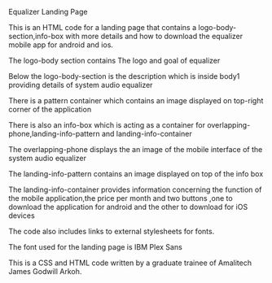 Equalizer Landing Page

This is an HTML code for a landing page that contains a logo-body-section,info-box with more details and how to download the equalizer mobile app for android and ios.

The logo-body section contains The logo and goal of equalizer

Below the logo-body-section is the description which is inside body1 providing details of system audio equalizer

There is a pattern container which contains an image displayed on top-right corner of the application

There is also an info-box which is acting as a container for overlapping-phone,landing-info-pattern and landing-info-container

The overlapping-phone displays the an image of the mobile interface of the system audio equalizer

The landing-info-pattern contains an image displayed on top of the info box

The landing-info-container provides information concerning the function of the mobile application,the price per month and two buttons  ,one to download the application for 
android and the other to download for iOS devices

The code also includes links to external stylesheets for fonts.

The font used for the landing page is IBM Plex Sans 

This is a CSS and HTML code written by a graduate trainee of Amalitech James Godwill Arkoh.
